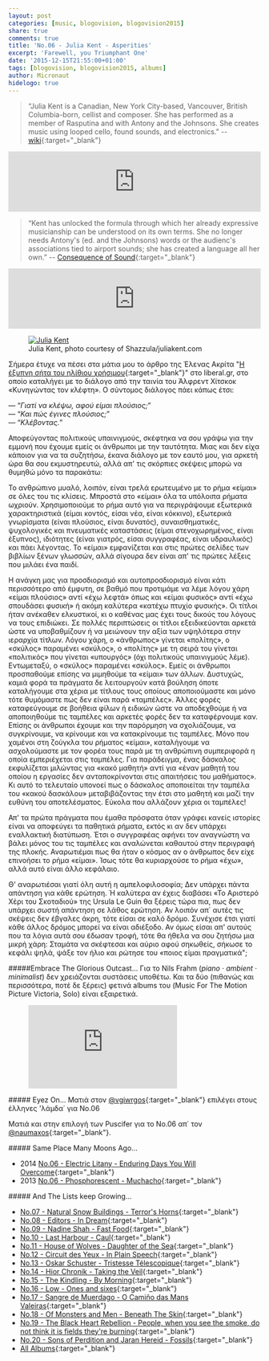 ```yaml
---
layout: post
categories: [music, blogovision, blogovision2015]
share: true
comments: true
title: 'No.06 - Julia Kent - Asperities'
excerpt: 'Farewell, you Triumphant One'
date: '2015-12-15T21:55:00+01:00'
tags: [blogovision, blogovision2015, albums]
author: Micronaut
hidelogo: true
---
```

>&ldquo;Julia Kent is a Canadian, New York City-based, Vancouver, British Columbia-born, cellist and composer. She has performed as a member of Rasputina and with Antony and the Johnsons. She creates music using looped cello, found sounds, and electronics.&rdquo; -- [wiki](https://en.wikipedia.org/wiki/Natural_Snow_Buildings){:target="_blank"}

<iframe style="border: 0; width: 100%; height: 120px;" src="http://bandcamp.com/EmbeddedPlayer/album=3258924639/size=large/bgcol=ffffff/linkcol=0687f5/tracklist=false/artwork=small/transparent=true/" seamless><a href="http://music.juliakent.com/album/asperities">Asperities by Julia Kent</a></iframe>

>&ldquo;Kent has unlocked the formula through which her already expressive musicianship can be understood on its own terms. She no longer needs Antony's (ed. and the Johnsons) words or the audienc's associations tied to airport sounds; she has created a language all her own.&rdquo; -- [Consequence of Sound](http://consequenceofsound.net/2015/11/album-review-julia-kent-asperities/){:target="_blank"}

<iframe style="border: 0; width: 100%; height: 120px;" src="http://bandcamp.com/EmbeddedPlayer/album=3258924639/size=large/bgcol=ffffff/linkcol=0687f5/tracklist=false/artwork=small/track=1506043906/transparent=true/" seamless><a href="http://music.juliakent.com/album/asperities">Asperities by Julia Kent</a></iframe>

<figure class="center">
	<a href="http://www.juliakent.com/wp-content/uploads/2015/11/julia-kent_photo_shazzula_1.jpg"><img src="about:blank" data-src="http://www.juliakent.com/wp-content/uploads/2015/11/julia-kent_photo_shazzula_1.jpg" alt="Julia Kent" /></a>
	<figcaption>Julia Kent, photo courtesy of Shazzula/juliakent.com</figcaption>
</figure>

Σήμερα έτυχε να πέσει στα μάτια μου το άρθρο της Έλενας Ακρίτα "[Η έξυπνη σήτα του ηλίθιου χρήσιμου](http://www.liberal.gr/arthro/24884/apopsi/arthra/i-exupni-sita-tou-ilithiou-chrisimou.html){:target="_blank"}" στο liberal.gr, στο οποίο καταλήγει με το διάλογο από την ταινία του Άλφρεντ Χίτσκοκ «Κυνηγώντας τον κλέφτη». Ο σύντομος διάλογος πάει κάπως έτσι:

&#8212; &ldquo;*Γιατί να κλέψω, αφού είμαι πλούσιος;*&rdquo;<br/>
&#8212; &ldquo;*Και πώς έγινες πλούσιος;*&rdquo;<br/>
&#8212; &ldquo;*Κλέβοντας.*&rdquo;<br/>

Αποφεύγοντας πολιτικούς υπαινιγμούς, σκέφτηκα να σου γράψω για την εμμονή που έχουμε εμείς οι άνθρωποι με την ταυτότητα. Μιας και δεν είχα κάποιον για να τα συζητήσω, έκανα διάλογο με τον εαυτό μου, για αρκετή ώρα θα σου εκμυστηρευτώ, αλλά απ' τις σκόρπιες σκέψεις μπορώ να θυμηθώ μόνο τα παρακάτω:

Το ανθρώπινο μυαλό, λοιπόν, είναι τρελά ερωτευμένο με το ρήμα «είμαι» σε όλες του τις κλίσεις. Μπροστά στο «είμαι» όλα τα υπόλοιπα ρήματα ωχριούν. Χρησιμοποιούμε το ρήμα αυτό για να περιγράψουμε εξωτερικά χαρακτηριστικά (είμαι κοντός, είσαι νέα, είναι κόκκινο), εξωτερικά γνωρίσματα (είναι πλούσιος, είναι δυνατός), συναισθηματικές, ψυχολογικές και πνευματικές καταστάσεις (είμαι στενοχωρημένος, είναι έξυπνος), ιδιότητες (είναι γιατρός, είσαι συγγραφέας, είναι υδραυλικός) και πάει λέγοντας. Το «είμαι» εμφανίζεται και στις πρώτες σελίδες των βιβλίων ξένων γλωσσών, αλλά σίγουρα δεν είναι απ' τις πρώτες λέξεις που μιλάει ένα παιδί.

 Η ανάγκη μας για προσδιορισμό και αυτοπροσδιορισμό είναι κάτι περισσότερο από έμφυτη, σε βαθμό που προτιμάμε να λέμε λόγου χάρη «είμαι πλούσιος» αντί «έχω λεφτά» όπως και «είμαι φυσικός» αντί «έχω σπουδάσει φυσική» ή  ακόμη καλύτερα «κατέχω πτυχίο φυσικής». Οι τίτλοι ήταν ανέκαθεν ελκυστικοί, κι ο καθένας μας έχει τους δικούς του λόγους να τους επιδιώκει. Σε πολλές περιπτώσεις οι τίτλοι εξειδικεύονται αρκετά ώστε να υποβαθμίζουν ή να μειώνουν την αξία των υψηλότερα στην ιεραρχία τίτλων. Λόγου χάρη, ο «άνθρωπος» γίνεται «πολίτης», ο «σκύλος» παραμένει «σκύλος», ο «πολίτης» με τη σειρά του γίνεται «πολιτικός» που γίνεται «υπουργός» (όχι πολιτικούς υπαινιγμούς λέμε).  Εντωμεταξύ, ο «σκύλος» παραμένει «σκύλος». Εμείς οι άνθρωποι προσπαθούμε επίσης να μιμηθούμε τα «είμαι» των άλλων. Δυστυχώς, καμιά φορά τα πράγματα δε λειτουργούν κατά βούληση όποτε καταλήγουμε στα χέρια με τίτλους τους οποίους αποποιούμαστε και μόνο τότε  θυμόμαστε πως δεν είναι παρά «ταμπέλες». Άλλες φορές καταφεύγουμε σε βοήθεια φίλων ή ειδικών ώστε να αποδεχθούμε ή να αποποιηθούμε τις ταμπέλες και αρκετές φορές δεν τα καταφέρνουμε καν. Επίσης οι άνθρωποι έχουμε και την παρόρμηση να σχολιάζουμε, να συγκρίνουμε, να κρίνουμε και να κατακρίνουμε τις ταμπέλες. Μόνο που χαμένοι στη ζούγκλα του ρήματος «είμαι», καταλήγουμε να ασχολούμαστε με τον φορέα τους παρά με τη ανθρώπινη συμπεριφορά η οποία εμπεριέχεται στις ταμπέλες. Για παράδειγμα, ένας δάσκαλος εκφυλίζεται μιλώντας για «κακό μαθητή» αντί για «έναν μαθητή του οποίου η εργασίες δεν ανταποκρίνονται στις απαιτήσεις του μαθήματος». Κι αυτό το τελευταίο υπονοεί πως ο δάσκαλος αποποιείται την ταμπέλα του «κακού δασκάλου» μεταβιβάζοντας την έτσι στο μαθητή και μαζί την ευθύνη του αποτελέσματος. Εύκολα που αλλάζουν χέρια οι ταμπέλες!

Απ' τα πρώτα πράγματα που έμαθα πρόσφατα όταν γράφει κανείς ιστορίες είναι να αποφεύγει τα παθητικά ρήματα, εκτός κι αν δεν υπάρχει εναλλακτική διατύπωση. Έτσι ο συγγραφέας αφήνει τον αναγνώστη να βάλει μόνος του τις ταμπέλες και αναλώνεται καθαυτού στην περιγραφή της πλοκής. Αναρωτιέμαι πως θα ήταν ο κόσμος αν ο άνθρωπος δεν είχε επινοήσει το ρήμα «είμαι». Ίσως τότε θα κυριαρχούσε το ρήμα «έχω», αλλά αυτό είναι άλλο κεφάλαιο.

Θ' αναρωτιέσαι γιατί όλη αυτή η αμπελοφιλοσοφία; Δεν υπάρχει πάντα απάντηση για κάθε ερώτηση. Ή καλύτερα αν έχεις διαβάσει «Το Αριστερό Χέρι του Σκοταδιού» της Ursula Le Guin θα ξέρεις τώρα πια, πως δεν υπάρχει σωστή απάντηση σε λάθος ερώτηση. Αν λοιπόν απ΄ αυτές τις σκέψεις δεν έβγαλες άκρη, τότε είσαι σε καλό δρόμο. Συνέχισε έτσι γιατί κάθε άλλος δρόμος μπορεί να είναι αδιέξοδο. Αν όμως είσαι απ' αυτούς που τα λόγια αυτά σου έδωσαν τροφή, τότε θα ήθελα να σου ζητήσω μια μικρή χάρη: Σταμάτα να σκέφτεσαι και αύριο αφού σηκωθείς, σήκωσε το κεφάλι ψηλά, ψάξε τον ήλιο και ρώτησε του «ποιος είμαι πραγματικά";

<div class="text-divider"></div>

#####Embrace The Glorious Outcast...
Για το Nils Frahm (*piano · ambient · minimalist*) δεν χρειάζονται συστάσεις υποθέτω. Και τα δύο (πιθανώς και περισσότερα, ποτέ δε ξέρεις) φετινά albums του (Music For The Motion Picture Victoria,  Solo) είναι εξαιρετικά. 

<div class="invisible">
<figure class="center">
	<iframe width="70%" height="166" scrolling="no" frameborder="no" src="https://w.soundcloud.com/player/?url=https%3A//api.soundcloud.com/tracks/195541767&amp;color=ff5500&amp;auto_play=false&amp;hide_related=false&amp;show_comments=true&amp;show_user=true&amp;show_reposts=false">&nbsp;</iframe>
</figure>
</div>

<div class="text-divider"></div>

#####<i class="fa fa-hand-o-right"></i> Eyez Οn...
Ματιά στον [@vgiwrgos](http://voice-inertia.blogspot.nl/2015/12/blogovision-201506.html){:target="_blank"} επιλέγει στους έλληνες 'λάμδα΄ για No.06

Ματιά και στην επιλογή των Puscifer για το Νο.06 απ΄ τον [@naumaxos](http://giotatrelokomeio.blogspot.nl/2015/12/6-puscifer-money-shot.html){:target="_blank"}.

#####<i class="fa fa-hand-o-right"></i> Same Place Many Moons Ago...
* 2014 [No.06 - Electric Litany - Enduring Days You Will Overcome](/music/blogovision/blogovision2014/blogovision2014-no06/){:target="_blank"}
* 2013 [No.06 - Phosphorescent - Muchacho](/music/blogovision/blogovision2013/blogovision2013-no06/){:target="_blank"}

#####<i class="fa fa-hand-o-right"></i> And The Lists keep Growing...
* [No.07 - Natural Snow Buildings - Terror's Horns](/music/blogovision/blogovision2015/blogovision2015-no07/){:target="_blank"}
* [No.08 - Editors - In Dream](/music/blogovision/blogovision2015/blogovision2015-no08/){:target="_blank"}
* [No.09 - Nadine Shah - Fast Food](/music/blogovision/blogovision2015/blogovision2015-no09/){:target="_blank"}
* [No.10 - Last Harbour - Caul](/music/blogovision/blogovision2015/blogovision2015-no10/){:target="_blank"}
* [No.11 - House of Wolves - Daughter of the Sea](/music/blogovision/blogovision2015/blogovision2015-no11/){:target="_blank"}
* [No.12 - Circuit des Yeux - In Plain Speech](/music/blogovision/blogovision2015/blogovision2015-no12/){:target="_blank"}
* [No.13 - Oskar Schuster - Tristesse Télescopique](/music/blogovision/blogovision2015/blogovision2015-no13/){:target="_blank"}
* [No.14 - Hior Chronik - Taking the Veil](/music/blogovision/blogovision2015/blogovision2015-no14/){:target="_blank"}
* [No.15 - The Kindling - By Morning](/music/blogovision/blogovision2015/blogovision2015-no15/){:target="_blank"}
* [No.16 - Low - Ones and sixes](/music/blogovision/blogovision2015/blogovision2015-no16/){:target="_blank"}
* [No.17 - Sangre de Muerdago - O Camiño das Mans Valeiras](/music/blogovision/blogovision2015/blogovision2015-no17/){:target="_blank"}
* [No.18 - Of Monsters and Men - Beneath The Skin](/music/blogovision/blogovision2015/blogovision2015-no18/){:target="_blank"}
* [No.19 - The Black Heart Rebellion - People, when you see the smoke, do not think it is fields they're burning](/music/blogovision/blogovision2015/blogovision2015-no19/){:target="_blank"}
* [No.20 - Sons of Perdition and Jaran Hereid - Fossils](/music/blogovision/blogovision2015/blogovision2015-no20/){:target="_blank"}
* [All Albums](/music/new-albums-2015/){:target="_blank"}